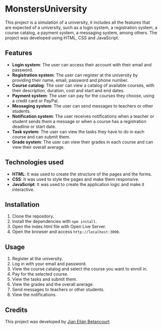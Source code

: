 # MonstersUniversity

This project is a simulation of a university, it includes all the features that are expected of a university, such as a login system, a registration system, a course catalog, a payment system, a messaging system, among others. The project was developed using HTML, CSS and JavaScript.

## Features

- **Login system**: The user can access their account with their email and password.
- **Registration system**: The user can register at the university by providing their name, email, password and phone number.
- **Course catalog**: The user can view a catalog of available courses, with their description, duration, cost and start and end dates.
- **Payment system**: The user can pay for the courses they choose, using a credit card or PayPal.
- **Messaging system**: The user can send messages to teachers or other students.
- **Notification system**: The user receives notifications when a teacher or student sends them a message or when a course has a registration deadline or start date.
- **Task system**: The user can view the tasks they have to do in each course and can submit them.
- **Grade system**: The user can view their grades in each course and can view their overall average.

## Technologies used

- **HTML**: It was used to create the structure of the pages and the forms.
- **CSS**: It was used to style the pages and make them responsive.
- **JavaScript**: It was used to create the application logic and make it interactive.

## Installation

1. Clone the repository.
2. Install the dependencies with `npm install`.
3. Open the index.html file with Open Live Server.
4. Open the browser and access `http://localhost:3000`.

## Usage

1. Register at the university.
2. Log in with your email and password.
3. View the course catalog and select the course you want to enroll in.
4. Pay for the selected course.
5. View the tasks and submit them.
6. View the grades and the overall average.
7. Send messages to teachers or other students.
8. View the notifications.

## Credits

This project was developed by [Jian Elián Betancourt](https://github.com/idfc-jian)